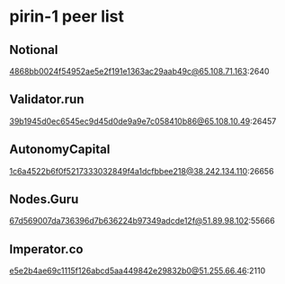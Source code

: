 # pirin-1 peer list

## Notional

4868bb0024f54952ae5e2f191e1363ac29aab49c@65.108.71.163:2640

## Validator.run
39b1945d0ec6545ec9d45d0de9a9e7c058410b86@65.108.10.49:26457

## AutonomyCapital
1c6a4522b6f0f5217333032849f4a1dcfbbee218@38.242.134.110:26656

## Nodes.Guru
67d569007da736396d7b636224b97349adcde12f@51.89.98.102:55666

## Imperator.co
e5e2b4ae69c1115f126abcd5aa449842e29832b0@51.255.66.46:2110
